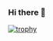 ### Hi there 👋
[![trophy](https://github-profile-trophy.vercel.app/?username=ringkubd)](https://github.com/ryo-ma/github-profile-trophy)
<!--
**ringkubd/ringkubd** is a ✨ _special_ ✨ repository because its `README.md` (this file) appears on your GitHub profile.

Here are some ideas to get you started:

- 🔭 I’m currently working on IsDB-BISEW
- 🌱 I’m currently learning ...
- 👯 I’m looking to collaborate on ...
- 🤔 I’m looking for help with ...
- 💬 Ask me about ...
- 📫 How to reach me: ...
- 😄 Pronouns: ...
- ⚡ Fun fact: ...
-->
